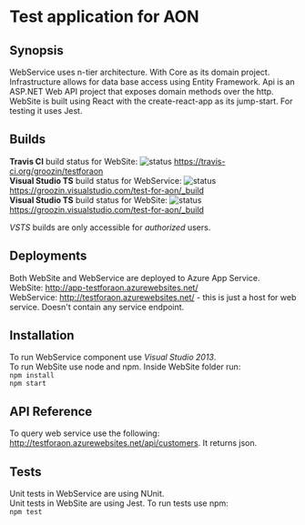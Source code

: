 # Test application for AON
## Synopsis

WebService uses n-tier architecture. With Core as its domain project. Infrastructure allows for data base access using Entity Framework. Api is an ASP.NET Web API project that exposes domain methods over the http.  
WebSite is built using React with the create-react-app as its jump-start. For testing it uses Jest.

## Builds

**Travis CI** build status for WebSite: ![status](https://img.shields.io/travis/groozin/testforaon.svg) https://travis-ci.org/groozin/testforaon  
**Visual Studio TS** build status for WebService: ![status](https://groozin.visualstudio.com/_apis/public/build/definitions/04f14996-2086-4e5c-872f-50893dd35297/1/badge) https://groozin.visualstudio.com/test-for-aon/_build  
**Visual Studio TS** build status for WebSite: ![status](https://groozin.visualstudio.com/_apis/public/build/definitions/04f14996-2086-4e5c-872f-50893dd35297/2/badge)https://groozin.visualstudio.com/test-for-aon/_build  
  
*VSTS* builds are only accessible for *authorized* users.

## Deployments

Both WebSite and WebService are deployed to Azure App Service.  
WebSite: http://app-testforaon.azurewebsites.net/  
WebService: http://testforaon.azurewebsites.net/ - this is just a host for web service. Doesn't contain any service endpoint.

## Installation

To run WebService component use *Visual Studio 2013*.  
To run WebSite use node and npm. Inside WebSite folder run:  
`npm install`  
`npm start`

## API Reference

To query web service use the following: http://testforaon.azurewebsites.net/api/customers. It returns json.

## Tests

Unit tests in WebService are using NUnit.  
Unit tests in WebSite are using Jest. To run tests use npm:  
`npm test`
